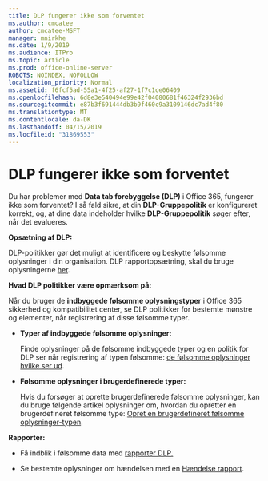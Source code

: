 ```yaml
---
title: DLP fungerer ikke som forventet
ms.author: cmcatee
author: cmcatee-MSFT
manager: mnirkhe
ms.date: 1/9/2019
ms.audience: ITPro
ms.topic: article
ms.prod: office-online-server
ROBOTS: NOINDEX, NOFOLLOW
localization_priority: Normal
ms.assetid: f6fcf5ad-55a1-4f25-af27-1f7c1ce06409
ms.openlocfilehash: 6d8e3e540494e99e42f04080681f46324f2936bd
ms.sourcegitcommit: e87b3f691444db3b9f460c9a3109146dc7ad4f80
ms.translationtype: MT
ms.contentlocale: da-DK
ms.lasthandoff: 04/15/2019
ms.locfileid: "31869553"
---
```

# <a name="dlp-not-working-as-expected"></a>DLP fungerer ikke som forventet


Du har problemer med **Data tab forebyggelse (DLP)** i Office 365, fungerer ikke som forventet? I så fald sikre, at din **DLP-Gruppepolitik** er konfigureret korrekt, og, at dine data indeholder hvilke **DLP-Gruppepolitik** søger efter, når det evalueres. 
  
 **Opsætning af DLP:**
  
DLP-politikker gør det muligt at identificere og beskytte følsomme oplysninger i din organisation. DLP rapportopsætning, skal du bruge oplysningerne [her](https://docs.microsoft.com/office365/securitycompliance/prevent-data-loss#set-up-dlp).
  
 **Hvad DLP politikker være opmærksom på:**
  
Når du bruger de **indbyggede følsomme oplysningstyper** i Office 365 sikkerhed og kompatibilitet center, se DLP politikker for bestemte mønstre og elementer, når registrering af disse følsomme typer. 
  
- **Typer af indbyggede følsomme oplysninger:**
    
    Finde oplysninger på de følsomme indbyggede typer og en politik for DLP ser når registrering af typen følsomme: [de følsomme oplysninger hvilke ser ud](https://docs.microsoft.com/office365/securitycompliance/what-the-sensitive-information-types-look-for).
    
- **Følsomme oplysninger i brugerdefinerede typer:**
    
    Hvis du forsøger at oprette brugerdefinerede følsomme oplysninger, kan du bruge følgende artikel oplysninger om, hvordan du opretter en brugerdefineret følsomme type: [Opret en brugerdefineret følsomme oplysninger-typen](https://docs.microsoft.com/office365/securitycompliance/create-a-custom-sensitive-information-type).
    
 **Rapporter:**
  
- Få indblik i følsomme data med [rapporter DLP.](https://docs.microsoft.com/office365/securitycompliance/data-loss-prevention-policies#dlp-reports)
    
- Se bestemte oplysninger om hændelsen med en [Hændelse rapport](https://docs.microsoft.com/office365/securitycompliance/data-loss-prevention-policies#incident-reports).
    

